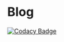 # Blog
[![Codacy Badge](https://api.codacy.com/project/badge/Grade/0f91fc29353a447e82a959fa85c612c3)](https://app.codacy.com/manual/FrancisRodier78/Blog?utm_source=github.com&utm_medium=referral&utm_content=FrancisRodier78/Blog&utm_campaign=Badge_Grade_Dashboard)